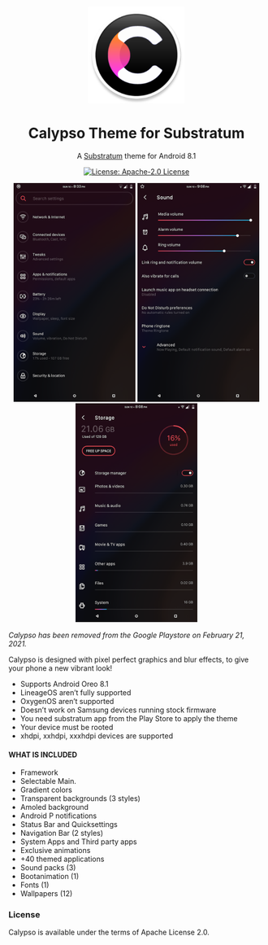 <p align="center">
  <img src="https://github.com/aleoponcelet/Calypso/blob/main/Screenshots/logo.png?raw=true" height="190" width="190"/>
</p>

<h1 align="center">Calypso Theme for Substratum</h1>

<p align="center">A <a href="https://github.com/substratum">Substratum</a> theme for Android 8.1</p>

<p align="center">
  <a href="http://www.apache.org/licenses/LICENSE-2.0"><img alt="License: Apache-2.0 License" src="https://img.shields.io/badge/License-Apache_2.0-blue.svg"></a>
</p>

<p align="center">
  <img src="https://github.com/aleoponcelet/Calypso/blob/main/Screenshots/Fi1.png?raw=true" height="430" width="240"/>
  <img src="https://github.com/aleoponcelet/Calypso/blob/main/Screenshots/Fi2.png?raw=true" height="430" width="240"/>
  <img src="https://github.com/aleoponcelet/Calypso/blob/main/Screenshots/Fi3.png?raw=true" height="430" width="240"/>
</p>

*Calypso has been removed from the Google Playstore on February 21, 2021.*

Calypso is designed with pixel perfect graphics and blur effects, to give your phone a new vibrant look!

* Supports Android Oreo 8.1
* LineageOS aren’t fully supported
* OxygenOS aren’t supported
* Doesn’t work on Samsung devices running stock firmware
* You need substratum app from the Play Store to apply the theme
* Your device must be rooted
* xhdpi, xxhdpi, xxxhdpi devices are supported

#### WHAT IS INCLUDED 
* Framework
* Selectable Main.
* Gradient colors
* Transparent backgrounds (3 styles)
* Amoled background
* Android P notifications
* Status Bar and Quicksettings
* Navigation Bar (2 styles)
* System Apps and Third party apps
* Exclusive animations
* +40 themed applications
* Sound packs (3)
* Bootanimation (1)
* Fonts (1)
* Wallpapers (12)

### License 
Calypso is available under the terms of Apache License 2.0.
